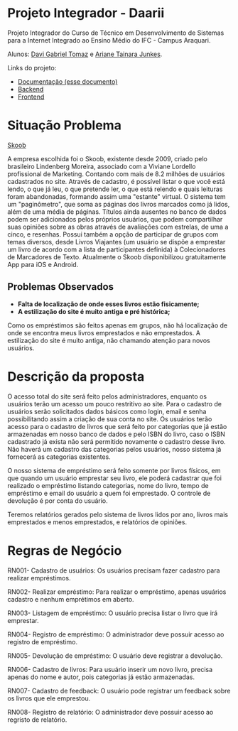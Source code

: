 # Projeto Integrador - Daarii

Projeto Integrador do Curso de Técnico em Desenvolvimento de Sistemas para a Internet Integrado ao Ensino Médio do IFC - Campus Araquari.

Alunos: [Davi Gabriel Tomaz](https://github.com/davigtomaz) e [Ariane Tainara Junkes](https://github.com/ArianeJunkes).

Links do projeto:

-   [Documentação (esse documento)](github.com/marcoandre/pi-modelo)
-   [Backend](github.com/marcoandre/pi-backend)
-   [Frontend](github.com/marcoandre/pi-frontend)

# Situação Problema

[Skoob](http://www.skoob.com.br/)
    
A empresa escolhida foi o Skoob, existente desde 2009, criado pelo brasileiro Lindenberg Moreira, associado com a Viviane Lordello profissional de Marketing. Contando com mais de 8.2 milhões de usuários cadastrados no site. Através de cadastro, é possível listar o que você está lendo, o que já leu, o que pretende ler, o que está relendo e quais leituras foram abandonadas, formando assim uma "estante" virtual. O sistema tem um "paginômetro", que soma as páginas dos livros marcados como já lidos, além de uma média de páginas. Títulos ainda ausentes no banco de dados podem ser adicionados pelos próprios usuários, que podem compartilhar suas opiniões sobre as obras através de avaliações com estrelas, de uma a cinco, e resenhas. Possui também a opção de participar de grupos com temas diversos, desde Livros Viajantes (um usuário se dispõe a emprestar um livro de acordo com a lista de participantes definida) à Colecionadores de Marcadores de Texto. Atualmente o Skoob disponibilizou gratuitamente App para iOS e Android.



## Problemas Observados 

* **Falta de localização de onde esses livros estão fisicamente;**
* **A estilização do site é muito antiga e pré histórica;**

Como os empréstimos são feitos apenas em grupos, não há localização de onde se encontra meus livros emprestados e não emprestados.
A estilização do site é muito antiga, não chamando atenção para novos usuários. 




# Descrição da proposta

O acesso total do site será feito pelos administradores, enquanto os usuários terão um acesso um pouco restritivo ao site. Para o cadastro de usuários serão solicitados dados básicos como login, email e senha possibilitando assim a criação de sua conta no site. Os usuários terão acesso para o cadastro de livros que será feito por categorias que já estão armazenadas em nosso banco de dados e pelo ISBN do livro, caso o ISBN cadastrado já exista não será permitido novamente o cadastro desse livro. Não haverá um cadastro das categorias pelos usuários, nosso sistema já fornecerá as categorias existentes.

O nosso sistema de empréstimo será feito somente por livros físicos, em que quando um usuário emprestar seu livro, ele poderá cadastrar que foi realizado o empréstimo listando categorias, nome do livro, tempo de empréstimo e email do usuário a quem foi emprestado. O controle de devolução é por conta do usuário. 

Teremos relatórios gerados pelo sistema de livros lidos por ano, livros mais emprestados e menos emprestados, e relatórios de opiniões.


# Regras de Negócio

RN001- Cadastro de usuários: Os usuários precisam fazer cadastro para realizar empréstimos.

RN002- Realizar empréstimo: Para realizar o empréstimo, apenas usuários cadastro e nenhum emprétimos em aberto.

RN003- Listagem de empréstimo: O usuário precisa listar o livro que irá emprestar.

RN004- Registro de empréstimo: O administrador deve possuir acesso ao registro de empréstimo.

RN005- Devolução de empréstimo: O usuário deve registrar a devolução.

RN006- Cadastro de livros: Para usuário inserir um novo livro, precisa apenas do nome e autor, pois categorias já estão armazenadas. 

RN007- Cadastro de feedback: O usuário pode registrar um feedback sobre os livros que ele emprestou.

RN008- Registro de relatório: O administrador deve possuir acesso ao regristo de relatório.
